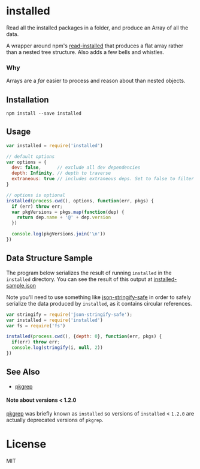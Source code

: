 # installed

Read all the installed packages in a folder, and produce an Array of all the data.

A wrapper around npm's [read-installed](https://github.com/npm/read-installed) that
produces a flat array rather than a nested tree structure. Also adds a few bells and whistles.

### Why

Arrays are a *far* easier to process and reason about than nested objects.

## Installation

```
npm install --save installed
```

## Usage

```js
var installed = require('installed')

// default options
var options = {
  dev: false,      // exclude all dev dependencies
  depth: Infinity, // depth to traverse
  extraneous: true // includes extraneous deps. Set to false to filter extraneous dependencies out.
}

// options is optional
installed(process.cwd(), options, function(err, pkgs) {
  if (err) throw err;
  var pkgVersions = pkgs.map(function(dep) {
    return dep.name + '@' + dep.version
  })

  console.log(pkgVersions.join('\n'))
})
```

## Data Structure Sample

The program below serializes the result of running `installed` in the
`installed` directory. You can see the result of this output at [installed-sample.json](https://github.com/timoxley/installed/blob/master/installed-sample.json)

Note you'll need to use something like [json-stringify-safe](https://github.com/isaacs/json-stringify-safe) in order to safely serialize the data produced by `installed`, as it contains circular references.

```js
var stringify = require('json-stringify-safe');
var installed = require('installed')
var fs = require('fs')

installed(process.cwd(), {depth: 0}, function(err, pkgs) {
  if(err) throw err;
  console.log(stringify(i, null, 2))
})
```

## See Also

* [pkgrep](http://github.com/timoxley/pkgrep)

#### Note about versions < 1.2.0

[pkgrep](http://github.com/timoxley/pkgrep) was  briefly known as `installed` so versions of `installed` <
`1.2.0` are actually deprecated versions of `pkgrep`.

# License

MIT
